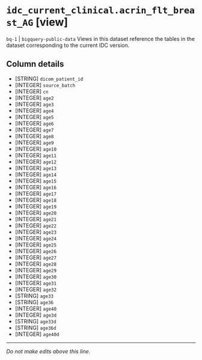 # `idc_current_clinical.acrin_flt_breast_AG` [view]
`bq-1` | `bigquery-public-data`
Views in this dataset reference the tables in the dataset corresponding to the current IDC version.

## Column details
* [STRING]    `dicom_patient_id`
* [INTEGER]   `source_batch`
* [INTEGER]   `cn`
* [INTEGER]   `age2`
* [INTEGER]   `age3`
* [INTEGER]   `age4`
* [INTEGER]   `age5`
* [INTEGER]   `age6`
* [INTEGER]   `age7`
* [INTEGER]   `age8`
* [INTEGER]   `age9`
* [INTEGER]   `age10`
* [INTEGER]   `age11`
* [INTEGER]   `age12`
* [INTEGER]   `age13`
* [INTEGER]   `age14`
* [INTEGER]   `age15`
* [INTEGER]   `age16`
* [INTEGER]   `age17`
* [INTEGER]   `age18`
* [INTEGER]   `age19`
* [INTEGER]   `age20`
* [INTEGER]   `age21`
* [INTEGER]   `age22`
* [INTEGER]   `age23`
* [INTEGER]   `age24`
* [INTEGER]   `age25`
* [INTEGER]   `age26`
* [INTEGER]   `age27`
* [INTEGER]   `age28`
* [INTEGER]   `age29`
* [INTEGER]   `age30`
* [INTEGER]   `age31`
* [INTEGER]   `age32`
* [STRING]    `age33`
* [STRING]    `age36`
* [INTEGER]   `age40`
* [INTEGER]   `age3d`
* [STRING]    `age33d`
* [STRING]    `age36d`
* [INTEGER]   `age40d`

-------------------------------------------------------------------------------
*Do not make edits above this line.*

